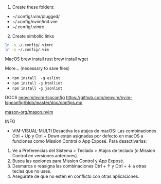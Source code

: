 1. Create these folders: 
- ~/.config/.vim/plugged/
- ~/.config/nvim/init.vim
- ~/.config/.vimrc

2. Create simbolic links

```bash
ln -s ~/.config/.vimrc 
ln -s ~/.config/.vim 
```

MacOS
brew install rust
brew install wget

More... (necessary to save files)
- `npm install  -g eslint`
- `npm install -g htmllint`
- `npm install -g jsonlint`

DOCS
[neovim/nvim-lspconfig](https://github.com/neovim/nvim-lspconfig?tab=readme-ov-file)
https://github.com/neovim/nvim-lspconfig/blob/master/doc/configs.md

[mason-org/mason.nvim](https://mason-registry.dev/registry/list)

INFO
- VIM-VISUAL-MULTI
Desactiva los atajos de macOS:
Las combinaciones Ctrl + Up y Ctrl + Down están asignadas por defecto en macOS a funciones como Mission Control o App Exposé.
Para desactivarlas:
1. Ve a Preferencias del Sistema > Teclado > Atajos de teclado (o Mission Control en versiones anteriores).
2. Busca las opciones para Mission Control y App Exposé.
3. Desmarca o reasigna las combinaciones Ctrl + ↑ y Ctrl + ↓ a otras teclas que no uses.
4. Asegúrate de que no estén en conflicto con otras aplicaciones.
